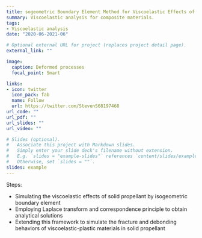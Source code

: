 ```yaml
---
title: sogeometric Boundary Element Method for Viscoelastic Effects of Solid Propellant
summary: Viscoelastic analysis for composite materials.
tags:
- Viscoelastic analysis
date: "2020-06-2021-06"

# Optional external URL for project (replaces project detail page).
external_link: ""

image:
  caption: Deformed processes
  focal_point: Smart

links:
- icon: twitter
  icon_pack: fab
  name: Follow
  url: https://twitter.com/StevenS68197468
url_code: ""
url_pdf: ""
url_slides: ""
url_video: ""

# Slides (optional).
#   Associate this project with Markdown slides.
#   Simply enter your slide deck's filename without extension.
#   E.g. `slides = "example-slides"` references `content/slides/example-slides.md`.
#   Otherwise, set `slides = ""`.
slides: example
---
```

Steps:

* Simulating the viscoelastic effects of solid propellant by isogeometric boundary element
* Employing Laplace transform and correspondence principle to obtain analytical solutions
* Extending this framework to simulate the fracture and debonding behaviors of viscoelastic\-plastic materials in solid propellant
